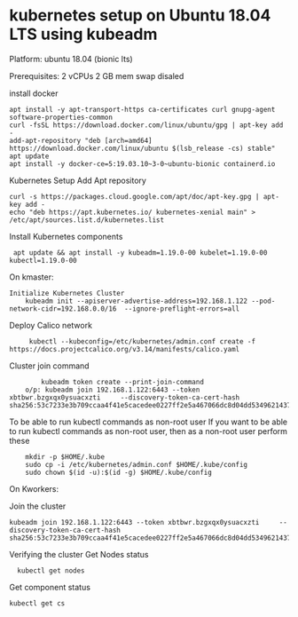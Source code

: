 # kubernetes setup on Ubuntu 18.04 LTS using kubeadm

Platform: ubuntu 18.04 (bionic lts)

Prerequisites:
 2 vCPUs
 2 GB mem
 swap disaled

install docker
    
    apt install -y apt-transport-https ca-certificates curl gnupg-agent software-properties-common
    curl -fsSL https://download.docker.com/linux/ubuntu/gpg | apt-key add -
    add-apt-repository "deb [arch=amd64] https://download.docker.com/linux/ubuntu $(lsb_release -cs) stable"
    apt update
    apt install -y docker-ce=5:19.03.10~3-0~ubuntu-bionic containerd.io


Kubernetes Setup
Add Apt repository

    curl -s https://packages.cloud.google.com/apt/doc/apt-key.gpg | apt-key add -
    echo "deb https://apt.kubernetes.io/ kubernetes-xenial main" > /etc/apt/sources.list.d/kubernetes.list

Install Kubernetes components
       
     apt update && apt install -y kubeadm=1.19.0-00 kubelet=1.19.0-00 kubectl=1.19.0-00

On kmaster:

    Initialize Kubernetes Cluster
        kubeadm init --apiserver-advertise-address=192.168.1.122 --pod-network-cidr=192.168.0.0/16  --ignore-preflight-errors=all
    
   Deploy Calico network
                  
         kubectl --kubeconfig=/etc/kubernetes/admin.conf create -f https://docs.projectcalico.org/v3.14/manifests/calico.yaml
   Cluster join command
            
            kubeadm token create --print-join-command
        o/p: kubeadm join 192.168.1.122:6443 --token xbtbwr.bzgxqx0ysuacxzti     --discovery-token-ca-cert-hash sha256:53c7233e3b709ccaa4f41e5cacedee0227ff2e5a467066dc8d04dd5349621437

   To be able to run kubectl commands as non-root user
   If you want to be able to run kubectl commands as non-root user, then as a non-root user perform these

        mkdir -p $HOME/.kube
        sudo cp -i /etc/kubernetes/admin.conf $HOME/.kube/config
        sudo chown $(id -u):$(id -g) $HOME/.kube/config


On Kworkers:

   Join the cluster
    
    kubeadm join 192.168.1.122:6443 --token xbtbwr.bzgxqx0ysuacxzti     --discovery-token-ca-cert-hash sha256:53c7233e3b709ccaa4f41e5cacedee0227ff2e5a467066dc8d04dd5349621437


Verifying the cluster
    Get Nodes status
      
      kubectl get nodes
   Get component status
   
    kubectl get cs
